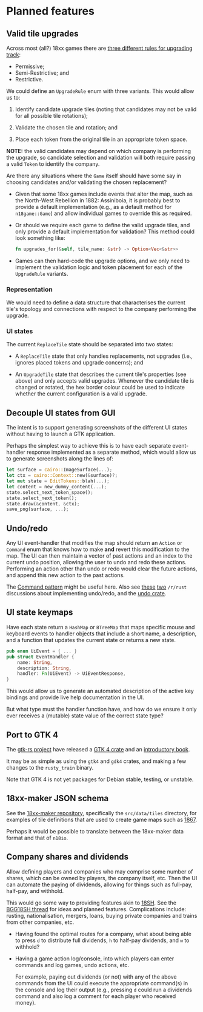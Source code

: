 # Planned features

## Valid tile upgrades

Across most (all?) 18xx games there are [three different rules for upgrading track](https://www.railsonboards.com/2020/12/26/permissive-restrictive-semi-restrictive-what-it-means/):

- Permissive;
- Semi-Restrictive; and
- Restrictive.

We could define an `UpgradeRule` enum with three variants.
This would allow us to:

1. Identify candidate upgrade tiles (noting that candidates may not be valid for all possible tile rotations);

2. Validate the chosen tile and rotation; and

3. Place each token from the original tile in an appropriate token space.

**NOTE:** the valid candidates may depend on which company is performing the upgrade, so candidate selection and validation will both require passing a valid `Token` to identify the company.

Are there any situations where the `Game` itself should have some say in choosing candidates and/or validating the chosen replacement?

- Given that some 18xx games include events that alter the map, such as the North-West Rebellion in 1882: Assiniboia, it is probably best to provide a default implementation (e.g., as a default method for `n18game::Game`) and allow individual games to override this as required.

- Or should we require each game to define the valid upgrade tiles, and only provide a default implementation for validation?
  This method could look something like:

  ```rust
  fn upgrades_for(&self, tile_name: &str) -> Option<Vec<&str>>
  ```

- Games can then hard-code the upgrade options, and we only need to implement the validation logic and token placement for each of the `UpgradeRule` variants.

### Representation

We would need to define a data structure that characterises the current tile's topology and connections with respect to the company performing the upgrade.

### UI states

The current `ReplaceTile` state should be separated into two states:

- A `ReplaceTile` state that only handles replacements, not upgrades (i.e., ignores placed tokens and upgrade concerns); and

- An `UpgradeTile` state that describes the current tile's properties (see above) and only accepts valid upgrades.
  Whenever the candidate tile is changed or rotated, the hex border colour could be used to indicate whether the current configuration is a valid upgrade.

## Decouple UI states from GUI

The intent is to support generating screenshots of the different UI states without having to launch a GTK application.

Perhaps the simplest way to achieve this is to have each separate event-handler response implemented as a separate method, which would allow us to generate screenshots along the lines of:

```rust
let surface = cairo::ImageSurface(...);
let ctx = cairo::Context::new(&surface)?;
let mut state = EditTokens::blah(...);
let content = new_dummy_content(...);
state.select_next_token_space();
state.select_next_token();
state.draw(&content, &ctx);
save_png(surface, ...);
```

## Undo/redo

Any UI event-handler that modifies the map should return an `Action` or `Command` enum that knows how to make **and** revert this modification to the map.
The UI can then maintain a vector of past actions and an index to the current undo position, allowing the user to undo and redo these actions.
Performing an action other than undo or redo would clear the future actions, and append this new action to the past actions.

The [Command pattern](https://rust-unofficial.github.io/patterns/patterns/behavioural/command.html) might be useful here.
Also see [these](https://redd.it/muei0l) [two](https://redd.it/mtknz0) `/r/rust` discussions about implementing undo/redo, and the [undo crate](https://github.com/evenorog/undo).

## UI state keymaps

Have each state return a `HashMap` or `BTreeMap` that maps specific mouse and keyboard events to handler objects that include a short name, a description, and a function that updates the current state or returns a new state.

```rust
pub enum UiEvent = { ... }
pub struct EventHandler {
    name: String,
    description: String,
    handler: Fn(UiEvent) -> UiEventResponse,
}
```

This would allow us to generate an automated description of the active key bindings and provide live help documentation in the UI.

But what type must the handler function have, and how do we ensure it only ever receives a (mutable) state value of the correct state type?

## Port to GTK 4

The [gtk-rs project](https://gtk-rs.org/) have released a [GTK 4 crate](https://crates.io/crates/gtk4) and an [introductory book](https://gtk-rs.org/gtk4-rs/stable/latest/book/).

It may be as simple as using the `gtk4` and `gdk4` crates, and making a few changes to the `rusty_train` binary.

Note that GTK 4 is not yet packages for Debian stable, testing, or unstable.

## 18xx-maker JSON schema

See the [18xx-maker repository](https://github.com/18xx-maker/18xx-maker/), specifically the `src/data/tiles` directory, for examples of tile definitions that are used to create game maps such as [1867](https://www.18xx-maker.com/games/1867/map).

Perhaps it would be possible to translate between the 18xx-maker data format and that of `n18io`.

## Company shares and dividends

Allow defining players and companies who may comprise some number of shares, which can be owned by players, the company itself, etc.
Then the UI can automate the paying of dividends, allowing for things such as full-pay, half-pay, and withhold.

This would go some way to providing features akin to [18SH](https://github.com/msaari/18sh).
See the [BGG18SH thread](https://boardgamegeek.com/thread/2225619/18sh-command-line-replacement-spreadsheets) for ideas and planned features.
Complications include: rusting, nationalisation, mergers, loans, buying private companies and trains from other companies, etc.

- Having found the optimal routes for a company, what about being able to press `d` to distribute full dividends, `h` to half-pay dividends, and `w` to withhold?

- Having a game action log/console, into which players can enter commands and log games, undo actions, etc.

  For example, paying out dividends (or not) with any of the above commands from the UI could execute the appropriate command(s) in the console and log their output (e.g., pressing `d` could run a dividends command and also log a comment for each player who received money).

